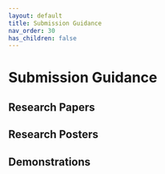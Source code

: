 ```yaml
---
layout: default
title: Submission Guidance
nav_order: 30
has_children: false
---
```

# Submission Guidance


## Research Papers



## Research Posters


## Demonstrations







